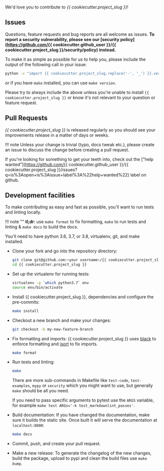We'd love you to contribute to *{{ cookiecutter.project_slug }}*!

## Issues

Questions, feature requests and bug reports are all welcome as issues.
**To report a security vulnerability, please see our [security
policy](https://github.com/{{ cookiecutter.github_user }}/{{
cookiecutter.project_slug }}/security/policy) instead.**

To make it as simple as possible for us to help you, please include the output
of the following call in your issue:

```bash
python -c "import {{ cookiecutter.project_slug.replace('-', '_') }}.version; print({{ cookiecutter.project_slug.replace('-', '_') }}.version.version_info())"
```

or if you have `make` installed, you can use `make version`.

Please try to always include the above unless you're unable to install `{{
cookiecutter.project_slug }}` or know it's not relevant to your question or
feature request.

## Pull Requests

*{{ cookiecutter.project_slug }}* is released regularly so you should see your
improvements release in a matter of days or weeks.

!!! note
    Unless your change is trivial (typo, docs tweak etc.), please create an
    issue to discuss the change before creating a pull request.

If you're looking for something to get your teeth into, check out the ["help
wanted"](https://github.com/{{ cookiecutter.github_user }}/{{ cookiecutter.project_slug }}/issues?q=is%3Aopen+is%3Aissue+label%3A%22help+wanted%22)
label on github.

## Development facilities

To make contributing as easy and fast as possible, you'll want to run tests and
linting locally.

!!! note ""
    **tl;dr**: use `make format` to fix formatting, `make` to run tests and linting & `make docs`
    to build the docs.

You'll need to have python 3.6, 3.7, or 3.8, virtualenv, git, and make installed.

* Clone your fork and go into the repository directory:

    ```bash
    git clone git@github.com:<your username>/{{ cookiecutter.project_slug }}.git
    cd {{ cookiecutter.project_slug }}
    ```

* Set up the virtualenv for running tests:

    ```bash
    virtualenv -p `which python3.7` env
    source env/bin/activate
    ```

* Install {{ cookiecutter.project_slug }}, dependencies and configure the
    pre-commits:

    ```bash
    make install
    ```

* Checkout a new branch and make your changes:

    ```bash
    git checkout -b my-new-feature-branch
    ```

* Fix formatting and imports: {{ cookiecutter.project_slug }} uses
    [black](https://github.com/ambv/black) to enforce formatting and
    [isort](https://github.com/timothycrosley/isort) to fix imports.

    ```bash
    make format
    ```

* Run tests and linting:

    ```bash
    make
    ```

    There are more sub-commands in Makefile like `test-code`, `test-examples`,
    `mypy` or `security` which you might want to use, but generally `make`
    should be all you need.

    If you need to pass specific arguments to pytest use the `ARGS` variable,
    for example `make test ARGs='-k test_markdownlint_passes'`.

* Build documentation: If you have changed the documentation, make sure it
    builds the static site. Once built it will serve the documentation at
    `localhost:8000`:

    ```bash
    make docs
    ```

* Commit, push, and create your pull request.

* Make a new release: To generate the changelog of the new changes, build the
    package, upload to pypi and clean the build files use `make bump`.
